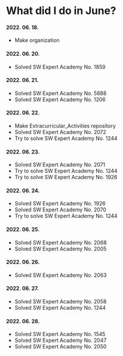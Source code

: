 # What did I do in June?

#### 2022. 06. 18.
- Make organization

#### 2022. 06. 20.
- Solved SW Expert Academy No. 1859

#### 2022. 06. 21.
- Solved SW Expert Academy No. 5688
- Solved SW Expert Academy No. 1206

#### 2022. 06. 22.
- Make Extracurricular_Activities repository
- Solved SW Expert Academy No. 2072
- Try to solve SW Expert Academy No. 1244

#### 2022. 06. 23.
- Solved SW Expert Academy No. 2071
- Try to solve SW Expert Academy No. 1244
- Try to solve SW Expert Academy No. 1926

#### 2022. 06. 24.
- Solved SW Expert Academy No. 1926
- Solved SW Expert Academy No. 2070
- Try to solve SW Expert Academy No. 1244

#### 2022. 06. 25.
- Solved SW Expert Academy No. 2068
- Solved SW Expert Academy No. 2005

#### 2022. 06. 26.
- Solved SW Expert Academy No. 2063

#### 2022. 06. 27.
- Solved SW Expert Academy No. 2058
- Solved SW Expert Academy No. 1244

#### 2022. 06. 28.
- Solved SW Expert Academy No. 1545
- Solved SW Expert Academy No. 2047
- Solved SW Expert Academy No. 2050
